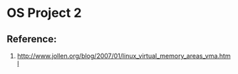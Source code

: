 # OS Project 2
## Reference:
1. http://www.jollen.org/blog/2007/01/linux_virtual_memory_areas_vma.html